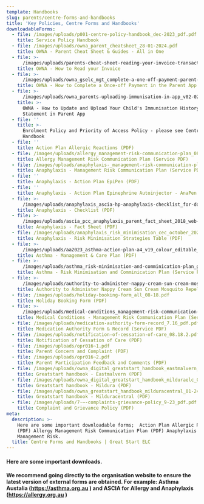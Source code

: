 ```yaml
---
template: Handbooks
slug: parents/centre-forms-and-handbooks
title: 'Key Policies, Centre Forms and Handbooks'
downloadableForms:
  - file: /images/uploads/p001-centre-policy-handbook_dec-2023_pdf.pdf
    title: Service Policy Handbook
  - file: /images/uploads/owna_parent_cheatsheet_28-01-2024.pdf
    title: OWNA - Parent Cheat Sheet & Guides - All in One
  - file: >-
      /images/uploads/parents-cheat-sheet-reading-your-invoice-transactional-1-.pdf
    title: OWNA - How to Read your Invoice
  - file: >-
      /images/uploads/owna_gselc_mgt_complete-a-one-off-payment-parent-app-_v-31-01-2024_pdf.pdf
    title: OWNA - How to Complete a Once-off Payment in the Parent App
  - file: >-
      /images/uploads/owna_parents-uploading-immunisation-in-app_v02-02-2024_pdf.pdf
    title: >-
      OWNA - How to Update and Upload Your Child's Immunisation History
      Statement in Parent App
  - file: ''
    title: >-
      Enrolment Policy and Priority of Access Policy - please see Centre Policy
      Handbook
  - file: ''
    title: Action Plan Allergic Reactions (PDF)
  - file: /images/uploads/allergy_management-risk-communication-plan_08.18.pdf
    title: Allergy Management Risk Communication Plan (Service PDF)
  - file: /images/uploads/anaphylaxis-_management-risk-communication-plan_08.18.pdf
    title: Anaphylaxis - Management Risk Communication Plan (Service PDF)
  - file: ''
    title: Anaphylaxis - Action Plan EpiPen (PDF)
  - file: ''
    title: Anaphylaxis - Action Plan Epinephrine Autoinjector - AnaPen (PDF)
  - file: >-
      /images/uploads/anaphylaxis_ascia-hp-anaphylaxis-checklist_for-doctor_0818.pdf
    title: Anaphylaxis - Checklist (PDF)
  - file: >-
      /images/uploads/ascia_pcc_anaphylaxis_parent_fact_sheet_2018_web-printed-05-2022.pdf
    title: Anaphylaxis - Fact Sheet (PDF)
  - file: /images/uploads/anaphylaxis_risk_minimisation_cec_october_2021.pdf
    title: Anaphylaxis - Risk Minimisation Strategies Table (PDF)
  - file: >-
      /images/uploads/aa2023_asthma-action-plan-a4_v19_colour_editable_10-2023.pdf
    title: Asthma - Management & Care Plan (PDF)
  - file: >-
      /images/uploads/asthma_risk-minimisation-and-comminication-plan_gselc_8.18.pdf
    title: Asthma - Risk Minimisation and Comminication Plan (Service PDF)
  - file: >-
      /images/uploads/authority-to-administer-nappy-cream-sun-cream-mosquito-repellent-medication-form-_11.16.3.pdf
    title: Authority to Administer Nappy Cream Sun Cream Mosquito Repellent (PDF)
  - file: /images/uploads/holiday-booking-form_all_08-18.pdf
    title: Holiday Booking Form (PDF)
  - file: >-
      /images/uploads/medical-conditions_management-risk-communication-plan_08.18.pdf
    title: Medical Conditions - Management Risk Communication Plan (Service PDF)
  - file: /images/uploads/medication-authority-form-record_7.16_pdf.pdf
    title: Medication Authority Form & Record (Service PDF)
  - file: /images/uploads/notification-of-cessation-of-care_08.18.2.pdf
    title: Notification of Cessation of Care (PDF)
  - file: /images/uploads/opr016~1.pdf
    title: Parent Concern and Complaint (PDF)
  - file: /images/uploads/opr016~2.pdf
    title: Parent Participation Feedback and Comments (PDF)
  - file: /images/uploads/owna_digital_greatstart_handbook_eastmalvern_01-24.pdf
    title: Greatstart handbook - Eastmalvern (PDF)
  - file: /images/uploads/owna_digital_greatstart_handbook_milduraelc_01-24.pdf
    title: Greatstart handbook - Mildura (PDF)
  - file: /images/uploads/owna_greatstart_handbook_milduracentral_01-24.pdf
    title: Greatstart handbook - Milduracentral (PDF)
  - file: /images/uploads/7-–-complaints-grievance-policy_9-23_pdf.pdf
    title: Complaint and Grievance Policy (PDF)
meta:
  description: >-
    Here are some important downloadable forms;  Action Plan Allergic Reactions
    (PDF) Allergy Management Risk Communication Plan (PDF) Anaphylaxis -
    Management Risk. 
  title: Centre Forms and Handbooks | Great Start ELC
---
```

#### Here are some important downloads.

#### We recommend going directly to the organisation website to ensure the latest version of external forms are obtained. For example: Asthma Austalia (https://asthma.org.au ) and  ASCIA for Allergy and Anaphylaxis (https://allergy.org.au )
